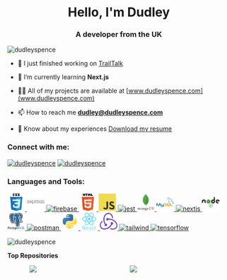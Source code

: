 
<h1 align="center">Hello, I'm Dudley</h1>
<h3 align="center">A developer from the UK</h3>

<p align="left"> <img src="https://komarev.com/ghpvc/?username=dudleyspence&label=Profile%20views&color=0e75b6&style=flat" alt="dudleyspence" /> </p>

- 🔭 I just finished working on [TrailTalk](https://github.com/dudleyspence/TrailTalk)

- 🌱 I’m currently learning **Next.js**

- 👨‍💻 All of my projects are available at [www.dudleyspence.com](www.dudleyspence.com)

- 📫 How to reach me **dudley@dudleyspence.com**

- 📄 Know about my experiences [Download my resume](https://www.icloud.com/iclouddrive/081h-R6PU4egoCSOLicKBG_cw#Dudley%5FSpence%5FFullstack%5FCV)

<h3 align="left">Connect with me:</h3>
<p align="left">
<a href="https://linkedin.com/in/dudleyspence" target="blank"><img align="center" src="https://raw.githubusercontent.com/rahuldkjain/github-profile-readme-generator/master/src/images/icons/Social/linked-in-alt.svg" alt="dudleyspence" height="30" width="40" /></a>
<a href="https://instagram.com/dudleyspence" target="blank"><img align="center" src="https://raw.githubusercontent.com/rahuldkjain/github-profile-readme-generator/master/src/images/icons/Social/instagram.svg" alt="dudleyspence" height="30" width="40" /></a>
</p>

<h3 align="left">Languages and Tools:</h3>
<p align="left"> <a href="https://www.w3schools.com/css/" target="_blank" rel="noreferrer"> <img src="https://raw.githubusercontent.com/devicons/devicon/master/icons/css3/css3-original-wordmark.svg" alt="css3" width="40" height="40"/> </a> <a href="https://expressjs.com" target="_blank" rel="noreferrer"> <img src="https://raw.githubusercontent.com/devicons/devicon/master/icons/express/express-original-wordmark.svg" alt="express" width="40" height="40"/> </a> <a href="https://firebase.google.com/" target="_blank" rel="noreferrer"> <img src="https://www.vectorlogo.zone/logos/firebase/firebase-icon.svg" alt="firebase" width="40" height="40"/> </a> <a href="https://www.w3.org/html/" target="_blank" rel="noreferrer"> <img src="https://raw.githubusercontent.com/devicons/devicon/master/icons/html5/html5-original-wordmark.svg" alt="html5" width="40" height="40"/> </a> <a href="https://developer.mozilla.org/en-US/docs/Web/JavaScript" target="_blank" rel="noreferrer"> <img src="https://raw.githubusercontent.com/devicons/devicon/master/icons/javascript/javascript-original.svg" alt="javascript" width="40" height="40"/> </a> <a href="https://jestjs.io" target="_blank" rel="noreferrer"> <img src="https://www.vectorlogo.zone/logos/jestjsio/jestjsio-icon.svg" alt="jest" width="40" height="40"/> </a> <a href="https://www.mongodb.com/" target="_blank" rel="noreferrer"> <img src="https://raw.githubusercontent.com/devicons/devicon/master/icons/mongodb/mongodb-original-wordmark.svg" alt="mongodb" width="40" height="40"/> </a> <a href="https://www.mysql.com/" target="_blank" rel="noreferrer"> <img src="https://raw.githubusercontent.com/devicons/devicon/master/icons/mysql/mysql-original-wordmark.svg" alt="mysql" width="40" height="40"/> </a> <a href="https://nextjs.org/" target="_blank" rel="noreferrer"> <img src="https://cdn.worldvectorlogo.com/logos/nextjs-2.svg" alt="nextjs" width="40" height="40"/> </a> <a href="https://nodejs.org" target="_blank" rel="noreferrer"> <img src="https://raw.githubusercontent.com/devicons/devicon/master/icons/nodejs/nodejs-original-wordmark.svg" alt="nodejs" width="40" height="40"/> </a> <a href="https://www.postgresql.org" target="_blank" rel="noreferrer"> <img src="https://raw.githubusercontent.com/devicons/devicon/master/icons/postgresql/postgresql-original-wordmark.svg" alt="postgresql" width="40" height="40"/> </a> <a href="https://postman.com" target="_blank" rel="noreferrer"> <img src="https://www.vectorlogo.zone/logos/getpostman/getpostman-icon.svg" alt="postman" width="40" height="40"/> </a> <a href="https://www.python.org" target="_blank" rel="noreferrer"> <img src="https://raw.githubusercontent.com/devicons/devicon/master/icons/python/python-original.svg" alt="python" width="40" height="40"/> </a> <a href="https://reactjs.org/" target="_blank" rel="noreferrer"> <img src="https://raw.githubusercontent.com/devicons/devicon/master/icons/react/react-original-wordmark.svg" alt="react" width="40" height="40"/> </a> <a href="https://redux.js.org" target="_blank" rel="noreferrer"> <img src="https://raw.githubusercontent.com/devicons/devicon/master/icons/redux/redux-original.svg" alt="redux" width="40" height="40"/> </a> <a href="https://tailwindcss.com/" target="_blank" rel="noreferrer"> <img src="https://www.vectorlogo.zone/logos/tailwindcss/tailwindcss-icon.svg" alt="tailwind" width="40" height="40"/> </a> <a href="https://www.tensorflow.org" target="_blank" rel="noreferrer"> <img src="https://www.vectorlogo.zone/logos/tensorflow/tensorflow-icon.svg" alt="tensorflow" width="40" height="40"/> </a> </p>

<p><img align="center" src="https://github-readme-streak-stats.herokuapp.com/?user=dudleyspence&" alt="dudleyspence" /></p>


<b>Top Repositories</b>
<div width="100%" align="center">
  <a href="http://github.com/dudleyspence/TrailTalk" align="right">
    <img align="right" width="45%"  src="https://github-readme-stats.vercel.app/api/pin/?username=dudleyspence&repo=TrailTalk&title_color=0891b2&text_color=ffffff&icon_color=0891b2&bg_color=0f172a&hide_border=true&locale=en"/>
  </a>
  <a href="http://github.com/dudleyspence/Portfolio" align="right">
    <img align="right" width="45%" src="https://github-readme-stats.vercel.app/api/pin/?username=dudleyspence&repo=TrailTalk&title_color=0891b2&text_color=ffffff&icon_color=0891b2&bg_color=0f172a&hide_border=true&locale=en" />
  </a>
</div>



<br /><br /><br /><br /><br /><br /><br />
